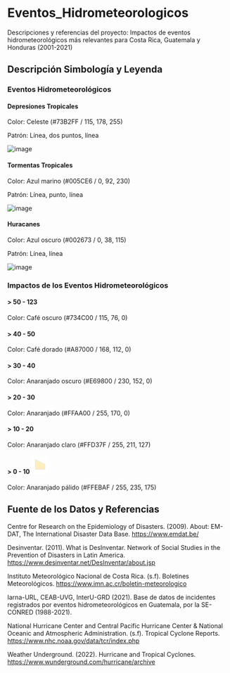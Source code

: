# Eventos_Hidrometeorologicos
Descripciones y referencias del proyecto: Impactos de eventos hidrometeorológicos más relevantes para Costa Rica, Guatemala y Honduras (2001-2021)

## Descripción Simbología y Leyenda

### Eventos Hidrometeorológicos

#### Depresiones Tropicales
Color: Celeste (#73B2FF / 115, 178, 255)

Patrón: Línea, dos puntos, línea 

![image](https://github.com/Daenyss/Eventos_Hidrometeorologicos/blob/22ada82d238fe1c9edbd2abea504f281b1ee2c01/Simbolog%C3%ADa%20Depresiones%20Tropicales.png) 


#### Tormentas Tropicales

Color: Azul marino (#005CE6 / 0, 92, 230)

Patrón: Línea, punto, línea

![image](https://github.com/Daenyss/Eventos_Hidrometeorologicos/blob/63ba405bdc44b20579704f119c2f1aa30061154c/Simbolog%C3%ADa%20Tormentas%20Tropicales%20.png)

#### Huracanes

Color: Azul oscuro (#002673 / 0, 38, 115)

Patrón: Línea, línea 

![image](https://github.com/Daenyss/Eventos_Hidrometeorologicos/blob/737e2ad717a0018aec861cc42d7f18d2ae25b6f0/Simbolog%C3%ADa%20Huracanes.png)

### Impactos de los Eventos Hidrometeorológicos

#### > 50 - 123
  Color: Café oscuro (#734C00 / 115, 76, 0)

#### > 40 - 50
  Color: Café dorado (#A87000 / 168, 112, 0) 

#### > 30 - 40
  Color: Anaranjado oscuro (#E69800 / 230, 152, 0)

#### > 20 - 30
  Color: Anaranjado (#FFAA00 / 255, 170, 0)

#### > 10 - 20
  Color: Anaranjado claro (#FFD37F / 255, 211, 127)

#### > 0 - 10  ![image](https://github.com/Daenyss/Eventos_Hidrometeorologicos/blob/09c96184413a92f32f8aaa32d414fbd4b1d8e3f1/0-10.png)
  Color: Anaranjado pálido (#FFEBAF / 255, 235, 175)
  

## Fuente de los Datos y Referencias 

Centre  for  Research  on  the  Epidemiology  of  Disasters. (2009).  About:  EM-DAT,  The International  Disaster  Data  Base. https://www.emdat.be/ 

Desinventar. (2011). What is DesInventar. Network of Social Studies in the Prevention of Disasters in Latin America. https://www.desinventar.net/DesInventar/about.jsp 

Instituto Meteorológico Nacional de Costa Rica. (s.f).  Boletines Meteorológicos. https://www.imn.ac.cr/boletin-meteorologico 

Iarna-URL, CEAB-UVG, InterU-GRD (2021). Base de datos de incidentes registrados por eventos hidrometeorológicos en Guatemala, por la SE-CONRED (1988-2021). 

National Hurricane Center and Central Pacific Hurricane Center & National Oceanic and Atmospheric Administration. (s.f). Tropical Cyclone Reports. https://www.nhc.noaa.gov/data/tcr/index.php 

Weather Underground. (2022). Hurricane and Tropical Cyclones. https://www.wunderground.com/hurricane/archive 





